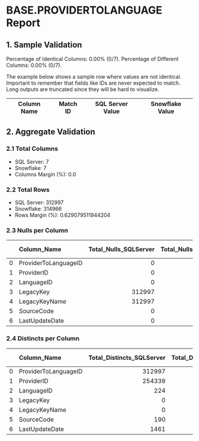 # BASE.PROVIDERTOLANGUAGE Report

## 1. Sample Validation

Percentage of Identical Columns: 0.00% (0/7).
Percentage of Different Columns: 0.00% (0/7).

The example below shows a sample row where values are not identical. Important to remember that fields like IDs are never expected to match. Long outputs are truncated since they will be hard to visualize.

| Column Name   | Match ID   | SQL Server Value   | Snowflake Value   |
|---------------|------------|--------------------|-------------------|

## 2. Aggregate Validation

### 2.1 Total Columns
- SQL Server: 7
- Snowflake: 7
- Columns Margin (%): 0.0

### 2.2 Total Rows
- SQL Server: 312997
- Snowflake: 314966
- Rows Margin (%): 0.629079511944204

### 2.3 Nulls per Column
|    | Column_Name          |   Total_Nulls_SQLServer |   Total_Nulls_Snowflake |   Margin (%) |
|---:|:---------------------|------------------------:|------------------------:|-------------:|
|  0 | ProviderToLanguageID |                       0 |                       0 |          0   |
|  1 | ProviderID           |                       0 |                       0 |          0   |
|  2 | LanguageID           |                       0 |                       0 |          0   |
|  3 | LegacyKey            |                  312997 |                  314966 |          0.6 |
|  4 | LegacyKeyName        |                  312997 |                  314966 |          0.6 |
|  5 | SourceCode           |                       0 |                       0 |          0   |
|  6 | LastUpdateDate       |                       0 |                       0 |          0   |

### 2.4 Distincts per Column
|    | Column_Name          |   Total_Distincts_SQLServer |   Total_Distincts_Snowflake |   Margin (%) |
|---:|:---------------------|----------------------------:|----------------------------:|-------------:|
|  0 | ProviderToLanguageID |                      312997 |                      314966 |          0.6 |
|  1 | ProviderID           |                      254339 |                      255698 |          0.5 |
|  2 | LanguageID           |                         224 |                         224 |          0   |
|  3 | LegacyKey            |                           0 |                           0 |          0   |
|  4 | LegacyKeyName        |                           0 |                           0 |          0   |
|  5 | SourceCode           |                         190 |                         192 |          1.1 |
|  6 | LastUpdateDate       |                        1461 |                        1685 |         15.3 |